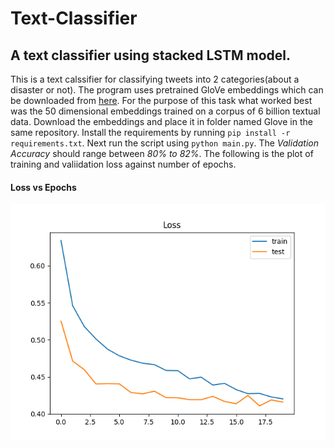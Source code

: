 # Text-Classifier
## A text classifier using stacked LSTM model.
This is a text calssifier for classifying tweets into 2 categories(about a disaster or not). The program uses pretrained GloVe embeddings which can be downloaded from [here](https://nlp.stanford.edu/projects/glove/). For the purpose of this task what worked best was the 50 dimensional embeddings trained on a corpus of 6 billion textual data. Download the embeddings and place it in folder named Glove in the same repository. Install the requirements by running `pip install -r requirements.txt`. Next run the script using `python main.py`. The *Validation Accuracy* should range between *80% to 82%*. The following is the plot of training and valiidation loss against number of epochs.

#### Loss vs Epochs
![](bestone.png)